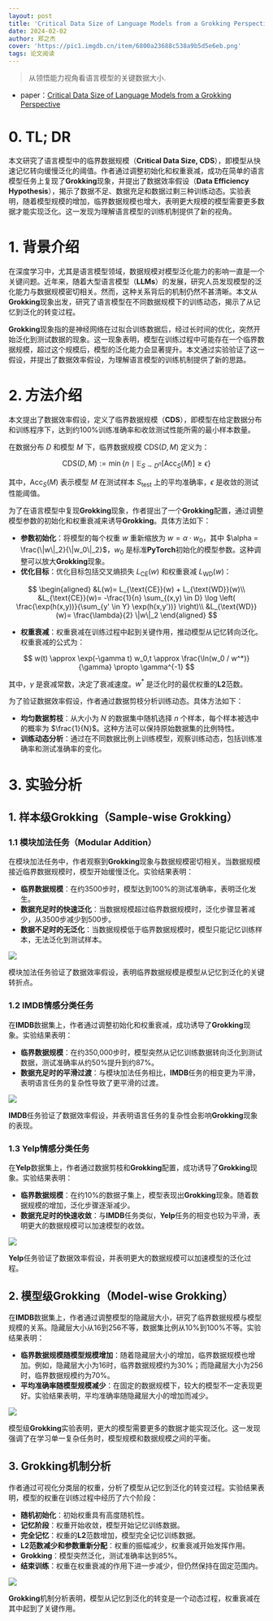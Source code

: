 ```yaml
---
layout: post
title: 'Critical Data Size of Language Models from a Grokking Perspective'
date: 2024-02-02
author: 郑之杰
cover: 'https://pic1.imgdb.cn/item/6800a23688c538a9b5d5e6eb.png'
tags: 论文阅读
---
```


> 从领悟能力视角看语言模型的关键数据大小.

- paper：[Critical Data Size of Language Models from a Grokking Perspective](https://arxiv.org/abs/2401.10463)

# 0. TL; DR
本文研究了语言模型中的临界数据规模（**Critical Data Size, CDS**），即模型从快速记忆转向缓慢泛化的阈值。作者通过调整初始化和权重衰减，成功在简单的语言模型任务上复现了**Grokking**现象，并提出了数据效率假设（**Data Efficiency Hypothesis**），揭示了数据不足、数据充足和数据过剩三种训练动态。实验表明，随着模型规模的增加，临界数据规模也增大，表明更大规模的模型需要更多数据才能实现泛化。这一发现为理解语言模型的训练机制提供了新的视角。

# 1. 背景介绍
在深度学习中，尤其是语言模型领域，数据规模对模型泛化能力的影响一直是一个关键问题。近年来，随着大型语言模型（**LLMs**）的发展，研究人员发现模型的泛化能力与数据规模密切相关。然而，这种关系背后的机制仍然不甚清晰。本文从**Grokking**现象出发，研究了语言模型在不同数据规模下的训练动态，揭示了从记忆到泛化的转变过程。

**Grokking**现象指的是神经网络在过拟合训练数据后，经过长时间的优化，突然开始泛化到测试数据的现象。这一现象表明，模型在训练过程中可能存在一个临界数据规模，超过这个规模后，模型的泛化能力会显著提升。本文通过实验验证了这一假设，并提出了数据效率假设，为理解语言模型的训练机制提供了新的思路。

# 2. 方法介绍

本文提出了数据效率假设，定义了临界数据规模（**CDS**），即模型在给定数据分布和训练程序下，达到约100%训练准确率和收敛测试性能所需的最小样本数量。

在数据分布 $D$ 和模型 $M$ 下，临界数据规模 $\text{CDS}(D,M)$ 定义为：

$$
\text{CDS}(D,M) := \min \{ n \mid \mathbb{E}_{S \sim D^n} [\text{Acc}_S(M)] \geq \epsilon \}
$$


其中，$\text{Acc}_S(M)$ 表示模型 $M$ 在测试样本 $S_{\text{test}}$ 上的平均准确率，$\epsilon$ 是收敛的测试性能阈值。

为了在语言模型中复现**Grokking**现象，作者提出了一个**Grokking**配置，通过调整模型参数的初始化和权重衰减来诱导**Grokking**。具体方法如下：

- **参数初始化**：将模型的每个权重 $w$ 重新缩放为 $w = \alpha \cdot w_0$，其中 $\alpha = \frac{\|w\|_2}{\|w_0\|_2}$，$w_0$ 是标准**PyTorch**初始化的模型参数。这种调整可以放大**Grokking**现象。
- **优化目标**：优化目标包括交叉熵损失 $L_{\text{CE}}(w)$ 和权重衰减 $L_{\text{WD}}(w)$：

$$
\begin{aligned}
 &L(w)= L_{\text{CE}}(w) + L_{\text{WD}}(w)\\
 &L_{\text{CE}}(w)= -\frac{1}{n} \sum_{(x,y) \in D} \log \left( \frac{\exp(h(x,y))}{\sum_{y' \in Y} \exp(h(x,y'))} \right)\\
 &L_{\text{WD}}(w)= \frac{\lambda}{2} \|w\|_2
\end{aligned}
$$


- **权重衰减**：权重衰减在训练过程中起到关键作用，推动模型从记忆转向泛化。权重衰减的公式为：

$$
w(t) \approx \exp(-\gamma t) w_0,t \approx \frac{\ln(w_0 / w^*)}{\gamma} \propto \gamma^{-1}
$$

其中，$\gamma$ 是衰减常数，决定了衰减速度。$w^*$ 是泛化时的最优权重的**L2**范数。

为了验证数据效率假设，作者通过数据剪枝分析训练动态。具体方法如下：
- **均匀数据剪枝**：从大小为 $N$ 的数据集中随机选择 $n$ 个样本，每个样本被选中的概率为 $\frac{1}{N}$。这种方法可以保持原始数据集的比例特性。
- **训练动态分析**：通过在不同数据比例上训练模型，观察训练动态，包括训练准确率和测试准确率的变化。

# 3. 实验分析

## 1. 样本级Grokking（Sample-wise Grokking）

### 1.1 模块加法任务（Modular Addition）

在模块加法任务中，作者观察到**Grokking**现象与数据规模密切相关。当数据规模接近临界数据规模时，模型开始缓慢泛化。实验结果表明：
- **临界数据规模**：在约3500步时，模型达到100%的测试准确率，表明泛化发生。
- **数据充足时的快速泛化**：当数据规模超过临界数据规模时，泛化步骤显著减少，从3500步减少到500步。
- **数据不足时的无泛化**：当数据规模低于临界数据规模时，模型只能记忆训练样本，无法泛化到测试样本。

![](https://pic1.imgdb.cn/item/6824077f58cb8da5c8f1119c.png)

模块加法任务验证了数据效率假设，表明临界数据规模是模型从记忆到泛化的关键转折点。

### 1.2 IMDB情感分类任务
在**IMDB**数据集上，作者通过调整初始化和权重衰减，成功诱导了**Grokking**现象。实验结果表明：
- **临界数据规模**：在约350,000步时，模型突然从记忆训练数据转向泛化到测试数据，测试准确率从约50%提升到约87%。
- **数据充足时的平滑过渡**：与模块加法任务相比，**IMDB**任务的相变更为平滑，表明语言任务的复杂性导致了更平滑的过渡。

![](https://pic1.imgdb.cn/item/682407da58cb8da5c8f1133c.png)

**IMDB**任务验证了数据效率假设，并表明语言任务的复杂性会影响**Grokking**现象的表现。

### 1.3 Yelp情感分类任务
在**Yelp**数据集上，作者通过数据剪枝和**Grokking**配置，成功诱导了**Grokking**现象。实验结果表明：
- **临界数据规模**：在约10%的数据子集上，模型表现出**Grokking**现象。随着数据规模的增加，泛化步骤逐渐减少。
- **数据充足时的快速收敛**：与**IMDB**任务类似，**Yelp**任务的相变也较为平滑，表明更大的数据规模可以加速模型的收敛。

![](https://pic1.imgdb.cn/item/6824080f58cb8da5c8f11464.png)

**Yelp**任务验证了数据效率假设，并表明更大的数据规模可以加速模型的泛化过程。

## 2. 模型级Grokking（Model-wise Grokking）

在**IMDB**数据集上，作者通过调整模型的隐藏层大小，研究了临界数据规模与模型规模的关系。隐藏层大小从16到256不等，数据集比例从10%到100%不等。实验结果表明：
- **临界数据规模随模型规模增加**：随着隐藏层大小的增加，临界数据规模也增加。例如，隐藏层大小为16时，临界数据规模约为30%；而隐藏层大小为256时，临界数据规模约为70%。
- **平均准确率随模型规模减少**：在固定的数据规模下，较大的模型不一定表现更好。实验结果表明，平均准确率随隐藏层大小的增加而减少。

![](https://pic1.imgdb.cn/item/6824086858cb8da5c8f1159e.png)

模型级**Grokking**实验表明，更大的模型需要更多的数据才能实现泛化。这一发现强调了在学习单一复杂任务时，模型规模和数据规模之间的平衡。

## 3. Grokking机制分析
作者通过可视化分类层的权重，分析了模型从记忆到泛化的转变过程。实验结果表明，模型的权重在训练过程中经历了六个阶段：
- **随机初始化**：初始权重具有高度随机性。
- **记忆阶段**：权重开始收敛，模型开始记忆训练数据。
- **完全记忆**：权重的**L2**范数增加，模型完全记忆训练数据。
- **L2范数减少和参数重新分配**：权重的振幅减少，权重衰减开始发挥作用。
- **Grokking**：模型突然泛化，测试准确率达到85%。
- **结束训练**：权重在权重衰减的作用下进一步减少，但仍然保持在固定范围内。

![](https://pic1.imgdb.cn/item/682408ad58cb8da5c8f116a0.png)

**Grokking**机制分析表明，模型从记忆到泛化的转变是一个动态过程，权重衰减在其中起到了关键作用。
